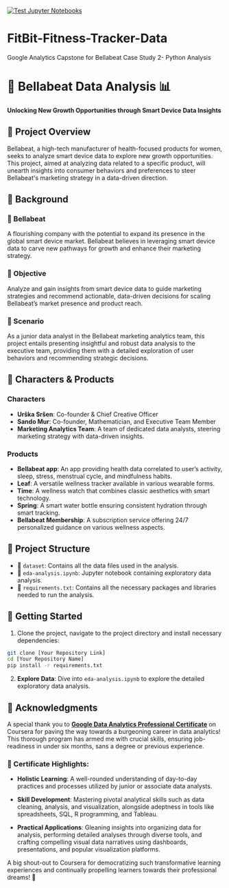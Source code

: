 [![Test Jupyter Notebooks](https://github.com/hussainsan/FitBit-Fitness-Tracker-Data/actions/workflows/main.yml/badge.svg)](https://github.com/hussainsan/FitBit-Fitness-Tracker-Data/actions/workflows/main.yml)
# FitBit-Fitness-Tracker-Data
Google Analytics Capstone for Bellabeat Case Study 2- Python Analysis

# 🍃 Bellabeat Data Analysis 📊

**Unlocking New Growth Opportunities through Smart Device Data Insights**

## 🌟 Project Overview

Bellabeat, a high-tech manufacturer of health-focused products for women, seeks to analyze smart device data to explore new growth opportunities. This project, aimed at analyzing data related to a specific product, will unearth insights into consumer behaviors and preferences to steer Bellabeat's marketing strategy in a data-driven direction.

## 🚀 Background

### 🌱 Bellabeat
A flourishing company with the potential to expand its presence in the global smart device market. Bellabeat believes in leveraging smart device data to carve new pathways for growth and enhance their marketing strategy.

### 🎯 Objective 
Analyze and gain insights from smart device data to guide marketing strategies and recommend actionable, data-driven decisions for scaling Bellabeat’s market presence and product reach.

### 🎨 Scenario
As a junior data analyst in the Bellabeat marketing analytics team, this project entails presenting insightful and robust data analysis to the executive team, providing them with a detailed exploration of user behaviors and recommending strategic decisions.

## 👥 Characters & Products 

### Characters
- **Urška Sršen**: Co-founder & Chief Creative Officer
- **Sando Mur**: Co-founder, Mathematician, and Executive Team Member
- **Marketing Analytics Team**: A team of dedicated data analysts, steering marketing strategy with data-driven insights.

### Products
- **Bellabeat app**: An app providing health data correlated to user’s activity, sleep, stress, menstrual cycle, and mindfulness habits.
- **Leaf**: A versatile wellness tracker available in various wearable forms.
- **Time**: A wellness watch that combines classic aesthetics with smart technology.
- **Spring**: A smart water bottle ensuring consistent hydration through smart tracking.
- **Bellabeat Membership**: A subscription service offering 24/7 personalized guidance on various wellness aspects.

## 📂 Project Structure 

- 📁 `dataset`: Contains all the data files used in the analysis.
- 📓 `eda-analysis.ipynb`: Jupyter notebook containing exploratory data analysis.
- 📄 `requirements.txt`: Contains all the necessary packages and libraries needed to run the analysis.

## 📌 Getting Started 


1. Clone the project, navigate to the project directory and install necessary dependencies:

```bash
git clone [Your Repository Link]
cd [Your Repository Name]
pip install -r requirements.txt
```
2. **Explore Data**: Dive into `eda-analysis.ipynb` to explore the detailed exploratory data analysis.


## 🙌 Acknowledgments

A special thank you to **[Google Data Analytics Professional Certificate](https://www.coursera.org/professional-certificates/google-data-analytics)** on Coursera for paving the way towards a burgeoning career in data analytics! This thorough program has armed me with crucial skills, ensuring job-readiness in under six months, sans a degree or previous experience.

### 🌟 Certificate Highlights:

- **Holistic Learning**: A well-rounded understanding of day-to-day practices and processes utilized by junior or associate data analysts.

- **Skill Development**: Mastering pivotal analytical skills such as data cleaning, analysis, and visualization, alongside adeptness in tools like spreadsheets, SQL, R programming, and Tableau.

- **Practical Applications**: Gleaning insights into organizing data for analysis, performing detailed analyses through diverse tools, and crafting compelling visual data narratives using dashboards, presentations, and popular visualization platforms.

A big shout-out to Coursera for democratizing such transformative learning experiences and continually propelling learners towards their professional dreams! 🚀


